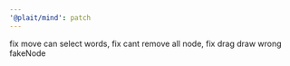 ```yaml
---
'@plait/mind': patch
---
```


fix move can select words, fix cant remove all node, fix drag draw wrong fakeNode
